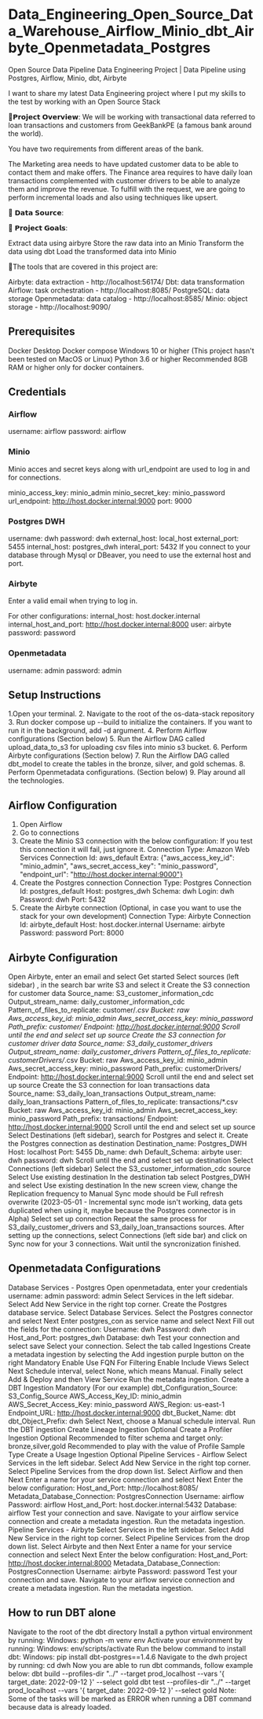# Data_Engineering_Open_Source_Data_Warehouse_Airflow_Minio_dbt_Airbyte_Openmetadata_Postgres

Open Source Data Pipeline Data Engineering Project | Data Pipeline using Postgres, Airflow, Minio, dbt, Airbyte

I want to share my latest Data Engineering project where I put my skills to the test by working with an Open Source Stack

🔬𝗣𝗿𝗼𝗷𝗲𝗰𝘁 𝗢𝘃𝗲𝗿𝘃𝗶𝗲𝘄: We will be working with transactional data referred to loan transactions and customers from GeekBankPE (a famous bank around the world).

You have two requirements from different areas of the bank.

The Marketing area needs to have updated customer data to be able to contact them and make offers.
The Finance area requires to have daily loan transactions complemented with customer drivers to be able to analyze them and improve the revenue.
To fulfill with the request, we are going to perform incremental loads and also using techniques like upsert.

💾 𝗗𝗮𝘁𝗮 𝗦𝗼𝘂𝗿𝗰𝗲:

🎯 𝗣𝗿𝗼𝗷𝗲𝗰𝘁 𝗚𝗼𝗮𝗹𝘀:

Extract data using airbyre
Store the raw data into an Minio
Transform the data using dbt
Load the transformed data into Minio

🔧The tools that are covered in this project are:

Airbyte: data extraction - http://localhost:56174/
Dbt: data transformation
Airflow: task orchestration - http://localhost:8085/
PostgreSQL: data storage
Openmetadata: data catalog - http://localhost:8585/
Minio: object storage - http://localhost:9090/


## Prerequisites

Docker Desktop
Docker compose
Windows 10 or higher (This project hasn't been tested on MacOS or Linux)
Python 3.6 or higher
Recommended 8GB RAM or higher only for docker containers.

## Credentials

### Airflow
username: airflow
password: airflow

### Minio
Minio acces and secret keys along with url_endpoint are used to log in and for connections.

minio_access_key: minio_admin
minio_secret_key: minio_password
url_endpoint: http://host.docker.internal:9000
port: 9000

### Postgres DWH
username: dwh
password: dwh
external_host: local_host
external_port: 5455
internal_host: postgres_dwh
interal_port: 5432 If you connect to your database through Mysql or DBeaver, you need to use the external host and port.

### Airbyte
Enter a valid email when trying to log in.

For other configurations:
internal_host: host.docker.internal
internal_host_and_port: http://host.docker.internal:8000
user: airbyte
password: password

### Openmetadata
username: admin
password: admin

## Setup Instructions

1.Open your terminal.
2. Navigate to the root of the os-data-stack repository
3. Run docker compose up --build to initialize the containers. If you want to run it in the background, add -d argument.
4. Perform Airflow configurations (Section below)
5. Run the Airflow DAG called upload_data_to_s3 for uploading csv files into minio s3 bucket.
6. Perform Airbyte configurations (Section below)
7. Run the Airflow DAG called dbt_model to create the tables in the bronze, silver, and gold schemas.
8. Perform Openmetadata configurations. (Section below)
9. Play around all the technologies.

## Airflow Configuration

1. Open Airflow
2. Go to connections
3. Create the Minio S3 connection with the below configuration: If you test this connection it will fail, just ignore it.
Connection Type: Amazon Web Services
Connection Id: aws_default
Extra: {"aws_access_key_id": "minio_admin", "aws_secret_access_key": "minio_password", "endpoint_url": "http://host.docker.internal:9000"}
4. Create the Postgres connection
Connection Type: Postgres
Connection Id: postgres_default
Host: postgres_dwh
Schema: dwh
Login: dwh
Password: dwh
Port: 5432
5. Create the Airbyte connection (Optional, in case you want to use the stack for your own development)
Connection Type: Airbyte
Connection Id: airbyte_default
Host: host.docker.internal
Username: airbyte
Password: password
Port: 8000

## Airbyte Configuration

Open Airbyte, enter an email and select Get started
Select sources (left sidebar) , in the search bar write S3 and select it
Create the S3 connection for customer data
Source_name: S3_customer_information_cdc
Output_stream_name: daily_customer_information_cdc
Pattern_of_files_to_replicate: customer/*.csv
Bucket: raw
Aws_access_key_id: minio_admin
Aws_secret_access_key: minio_password
Path_prefix: customer/
Endpoint: http://host.docker.internal:9000
Scroll until the end and select set up source
Create the S3 connection for customer driver data
Source_name: S3_daily_customer_drivers
Output_stream_name: daily_customer_drivers
Pattern_of_files_to_replicate: customerDrivers/*.csv
Bucket: raw
Aws_access_key_id: minio_admin
Aws_secret_access_key: minio_password
Path_prefix: customerDrivers/
Endpoint: http://host.docker.internal:9000
Scroll until the end and select set up source
Create the S3 connection for loan transactions data
Source_name: S3_daily_loan_transactions
Output_stream_name: daily_loan_transactions
Pattern_of_files_to_replicate: transactions/*.csv
Bucket: raw
Aws_access_key_id: minio_admin
Aws_secret_access_key: minio_password
Path_prefix: transactions/
Endpoint: http://host.docker.internal:9000
Scroll until the end and select set up source
Select Destinations (left sidebar), search for Postgres and select it.
Create the Postgres connection as destination
Destination_name: Postgres_DWH
Host: localhost
Port: 5455
Db_name: dwh
Default_Schema: airbyte
user: dwh
password: dwh
Scroll until the end and select set up destination
Select Connections (left sidebar)
Select the S3_customer_information_cdc source
Select Use existing destination
In the destination tab select Postgres_DWH and select Use existing destination
In the new screen view, change the Replication frequency to Manual
Sync mode should be Full refresh overwrite (2023-05-01 - Incremental sync mode isn't working, data gets duplicated when using it, maybe because the Postgres connector is in Alpha)
Select set up connection
Repeat the same process for S3_daily_customer_drivers and S3_daily_loan_transactions sources.
After setting up the connections, select Connections (left side bar) and click on Sync now for your 3 connections.
Wait until the syncronization finished.

## Openmetadata Configurations

Database Services - Postgres
Open openmetadata, enter your credentials
username: admin
password: admin
Select Services in the left sidebar.
Select Add New Service in the right top corner.
Create the Postgres database service.
Select Database Services.
Select the Postgres connector and select Next
Enter postgres_con as service name and select Next
Fill out the fields for the connection:
Username: dwh
Password: dwh
Host_and_Port: postgres_dwh
Database: dwh
Test your connection and select save
Select your connection.
Select the tab called Ingestions
Create a metadata ingestion by selecting the Add ingestion purple button on the right Mandatory
Enable Use FQN For Filtering
Enable Include Views
Select Next
Schedule interval, select None, which means Manual.
Finally select Add & Deploy and then View Service
Run the metadata ingestion.
Create a DBT Ingestion Mandatory (For our example)
dbt_Configuration_Source: S3_Config_Source
AWS_Access_Key_ID: minio_admin
AWS_Secret_Access_Key: minio_password
AWS_Region: us-east-1
Endpoint_URL: http://host.docker.internal:9000
dbt_Bucket_Name: dbt
dbt_Object_Prefix: dwh
Select Next, choose a Manual schedule interval.
Run the DBT ingestion
Create Lineage Ingestion Optional
Create a Profiler Ingestion Optional
Recommended to filter schema and target only: bronze,silver,gold
Recommended to play with the value of Profile Sample Type
Create a Usage Ingestion Optional
Pipeline Services - Airflow
Select Services in the left sidebar.
Select Add New Service in the right top corner.
Select Pipeline Services from the drop down list.
Select Airflow and then Next
Enter a name for your service connection and select Next
Enter the below configuration:
Host_and_Port: http://localhost:8085/
Metadata_Database_Connection: PostgresConnection
Username: airflow
Password: airflow
Host_and_Port: host.docker.internal:5432
Database: airflow
Test your connection and save.
Navigate to your airflow service connection and create a metadata ingestion.
Run the metadata ingestion.
Pipeline Services - Airbyte
Select Services in the left sidebar.
Select Add New Service in the right top corner.
Select Pipeline Services from the drop down list.
Select Airbyte and then Next
Enter a name for your service connection and select Next
Enter the below configuration:
Host_and_Port: http://host.docker.internal:8000
Metadata_Database_Connection: PostgresConnection
Username: airbyte
Password: password
Test your connection and save.
Navigate to your airflow service connection and create a metadata ingestion.
Run the metadata ingestion.

## How to run DBT alone

Navigate to the root of the dbt directory
Install a python virtual environment by running:
Windows: python -m venv env
Activate your environment by running:
Windows: env/scripts/activate
Run the below command to install dbt:
Windows: pip install dbt-postgres==1.4.6
Navigate to the dwh project by running:
cd dwh
Now you are able to run dbt commands, follow example below:
dbt build --profiles-dir "../" --target prod_localhost --vars '{ target_date: 2022-09-12 }' --select gold
dbt test --profiles-dir "../" --target prod_localhost --vars '{ target_date: 2022-09-12 }' --select gold Note: Some of the tasks will be marked as ERROR when running a DBT command because data is already loaded.


